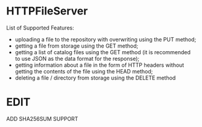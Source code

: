 # HTTPFileServer
List of Supported Features:
* uploading a file to the repository with overwriting using the PUT method;
* getting a file from storage using the GET method;
* getting a list of catalog files using the GET method (it is recommended to use JSON as the data format for the response);
* getting information about a file in the form of HTTP headers without getting the contents of the file using the HEAD method;
* deleting a file / directory from storage using the DELETE method

# EDIT

ADD SHA256SUM SUPPORT
